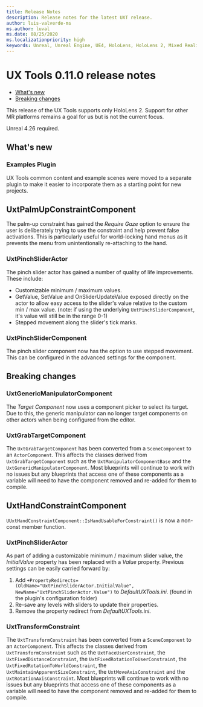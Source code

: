 ```yaml
---
title: Release Notes
description: Release notes for the latest UXT release.
author: luis-valverde-ms
ms.author: luval
ms.date: 08/25/2020
ms.localizationpriority: high
keywords: Unreal, Unreal Engine, UE4, HoloLens, HoloLens 2, Mixed Reality, development, MRTK, UXT, UX Tools, release notes
---
```


# UX Tools 0.11.0 release notes

- [What's new](#whats-new)
- [Breaking changes](#breaking-changes)

This release of the UX Tools supports only HoloLens 2. Support for other MR platforms remains a goal for us but is not the current focus.

Unreal 4.26 required.

## What's new

### Examples Plugin

UX Tools common content and example scenes were moved to a separate plugin to make it easier to incorporate them
as a starting point for new projects.

## UxtPalmUpConstraintComponent

The palm-up constraint has gained the _Require Gaze_ option to ensure the user is deliberately trying to use the constraint and help prevent false activations. This is particularly useful for world-locking hand menus as it prevents the menu from unintentionally re-attaching to the hand.

### UxtPinchSliderActor

The pinch slider actor has gained a number of quality of life improvements. These include:

- Customizable minimum / maximum values.
- GetValue, SetValue and OnSliderUpdateValue exposed directly on the actor to allow easy access to the slider's value relative to the custom min / max value. (note: if using the underlying `UxtPinchSliderComponent`, it's value will still be in the range 0-1)
- Stepped movement along the slider's tick marks.

### UxtPinchSliderComponent

The pinch slider component now has the option to use stepped movement. This can be configured in the advanced settings for the component.

## Breaking changes

### UxtGenericManipulatorComponent

The _Target Component_ now uses a component picker to select its target. Due to this, the generic manipulator can no longer target components on other actors when being configured from the editor.

### UxtGrabTargetComponent

The `UxtGrabTargetComponent` has been converted from a `SceneComponent` to an `ActorComponent`. This affects the classes derived from `UxtGrabTargetComponent` such as the `UxtManipulatorComponentBase` and the `UxtGenericManipulatorComponent`.
Most blueprints will continue to work with no issues but any blueprints that access one of these components as a variable will need to have the component removed and re-added for them to compile.

## UxtHandConstraintComponent

`UUxtHandConstraintComponent::IsHandUsableForConstraint()` is now a non-const member function.

### UxtPinchSliderActor

As part of adding a customizable minimum / maximum slider value, the _InitialValue_ property has been replaced with a _Value_ property. Previous settings can be easily carried forward by:

1. Add `+PropertyRedirects=(OldName="UxtPinchSliderActor.InitialValue", NewName="UxtPinchSliderActor.Value")` to _DefaultUXTools.ini_. (found in the plugin's configuration folder)
2. Re-save any levels with sliders to update their properties.
3. Remove the property redirect from _DefaultUXTools.ini_.

### UxtTransformConstraint

The `UxtTransformConstraint` has been converted from a `SceneComponent` to an `ActorComponent`. This affects the classes derived from `UxtTransformConstraint` such as the `UxtFaceUserConstraint`, the `UxtFixedDistanceConstraint`, the `UxtFixedRotationToUserConstraint`, the `UxtFixedRotationToWorldConstraint`, the `UxtMaintainApparentSizeConstraint`, the `UxtMoveAxisConstraint` and the `UxtRotationAxisConstraint`.
Most blueprints will continue to work with no issues but any blueprints that access one of these components as a variable will need to have the component removed and re-added for them to compile.
